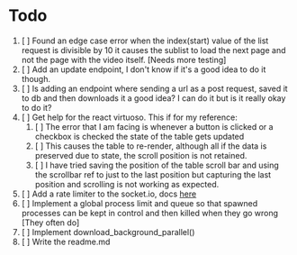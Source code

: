 # Todo

1. [ ] Found an edge case error when the index(start) value of the list request is divisible by 10 it causes the sublist to load the next page and not the page with the video itself. [Needs more testing]
2. [ ] Add an update endpoint, I don't know if it's a good idea to do it though.
3. [ ] Is adding an endpoint where sending a url as a post request, saved it to db and then downloads it a good idea? I can do it but is it really okay to do it?
4. [ ] Get help for the react virtuoso. This if for my reference:
   1. [ ] The error that I am facing is whenever a button is clicked or a checkbox is checked the state of the table gets updated
   2. [ ] This causes the table to re-render, although all if the data is preserved due to state, the scroll position is not retained.
   3. [ ] I have tried saving the position of the table scroll bar and using the scrollbar ref to just to the last position but capturing the last position and scrolling is not working as expected.
5. [ ] Add a rate limiter to the socket.io, docs [here](https:github.com/animir/node-rate-limiter-flexible/wiki/Overall-example#websocket-single-connection-prevent-flooding)
6. [ ] Implement a global process limit and queue so that spawned processes can be kept in control and then killed when they go wrong [They often do]
7.  [ ] Implement download_background_parallel()
8.  [ ] Write the readme.md
